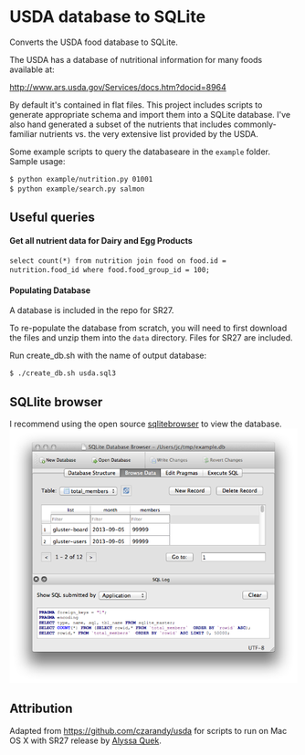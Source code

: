 # USDA database to SQLite

Converts the USDA food database to SQLite.

The USDA has a database of nutritional information for many foods available at:

  http://www.ars.usda.gov/Services/docs.htm?docid=8964

By default it's contained in flat files. This project includes scripts to generate appropriate schema and import them into a SQLite database. I've also hand generated a subset of the nutrients that includes commonly-familiar nutrients vs. the very extensive list provided by the USDA.

Some example scripts to query the databaseare in the `example` folder. Sample usage:
```sh
$ python example/nutrition.py 01001
$ python example/search.py salmon
```

## Useful queries

#### Get all nutrient data for Dairy and Egg Products
```
select count(*) from nutrition join food on food.id = nutrition.food_id where food.food_group_id = 100;
```

#### Populating Database

A database is included in the repo for SR27.

To re-populate the database from scratch, you will need to first download the files and unzip them into the `data` directory. Files for SR27 are included. 

Run create_db.sh with the name of output database:
```sh
$ ./create_db.sh usda.sql3
```

## SQLlite browser
I recommend using the open source [sqlitebrowser](http://sqlitebrowser.org/) to view the database.
![sqllitebrowser_screenshot](
https://github.com/sqlitebrowser/sqlitebrowser/raw/master/images/sqlitebrowser.png)

## Attribution
Adapted from <https://github.com/czarandy/usda> for scripts to run on Mac OS X with SR27 release by [Alyssa Quek](https://github.com/alyssaq).

